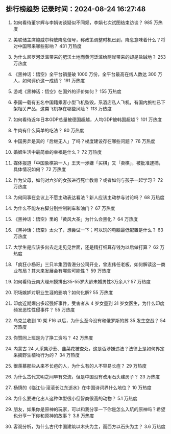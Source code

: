 
## 排行榜趋势 记录时间：2024-08-24 16:27:48
  
  1. 如何看待董宇辉与李娟访谈疑似不同频，李娟七次试图结束访谈？ 985 万热度
    
  2. 美联储主席鲍威尔释放降息信号，称政策调整时机已到，降息意味着什么？将对中国带来哪些影响？ 431 万热度
    
  3. 为什么尼罗河泛滥带来的肥沃土地而黄河泛滥给两岸带来的却是盐碱地？ 253 万热度
    
  4. 《黑神话：悟空》全平台销量破 1000 万份，全平台最高在线人数达 300 万人，如何评价这一成绩？ 191 万热度
    
  5. 游戏《黑神话：悟空》在国外的评价如何？ 155 万热度
    
  6. 泰国一载有五名中国籍乘客小型飞机坠毁，系酒店私人飞机，有国内旅社已下架相关产品，这类飞机存在哪些风险？ 113 万热度
    
  7. 如何看待近年日本GDP总量被德国超越，人均GDP被韩国超越？ 101 万热度
    
  8. 牛肉有什么简单的吃法？ 80 万热度
    
  9. 中国男乒是真的「后继无人」了吗？梯度建设存在哪些问题？ 76 万热度
    
  10. 婚姻生活中最简单的幸福是什么？ 72 万热度
    
  11. 媒体报道「中国象棋第一人」王天一涉嫌「买棋」又「卖棋」，被批准逮捕，具体情况如何？ 72 万热度
    
  12. 作为父母，如何对六岁的女孩进行死亡教育？或者如何与孩子一起学习？ 72 万热度
    
  13. 为何同事在会议上不愿主动表达看法？新人应该主动参与讨论吗？ 68 万热度
    
  14. 为什么不能左右脚分别控制刹车和油门？ 67 万热度
    
  15. 《黑神话：悟空》里的「黄风大圣」为什么会黑化？ 64 万热度
    
  16. 《黑神话：悟空》太火了，想尝试一下；可以玩的电脑最低配置是什么？ 63 万热度
    
  17. 大学生是应该多出去走走见见世面，还是精打细算存钱为以后做打算？ 62 万热度
    
  18. 「疯狂小杨哥」三只羊集团香港分公司开业，曾志伟任老板，如何解读这一商业布局？其未来发展会有哪些可能性？ 59 万热度
    
  19. 如何看待云南大理州摸排出35-55岁大龄未婚男性3万余人? 57 万热度
    
  20. 职场嫉妒对职业生涯的影响？如何化解? 55 万热度
    
  21. 印度近期爆出多起强奸事件，受害者从 4 岁女童到 31 岁女医生，为什么印度频发恶性性侵事件？ 55 万热度
    
  22. 乌克兰收到 10 架 F16 以后，为什么至今没有和俄罗斯的苏 35 发生空战？ 54 万热度
    
  23. 你赞同上班是为了挣工资吗？ 42 万热度
    
  24. 内蒙古 24 人采集沙葱、韭菜花被查处，这是否涉嫌违法？法律上是如何界定采摘野生植物行为的？ 34 万热度
    
  25. 很羡慕那些从来不长痘的人，为什么有的人不容易长痘？ 29 万热度
    
  26. 为什么古代文明之间早有交流，但是中国没有改用石头建房子？ 23 万热度
    
  27. 杨慎的《临江仙·滚滚长江东逝水》在中国诗词界什么地位？ 10 万热度
    
  28. 为什么要进化出人这种体型很小但智商很高的动物？ 5.1 万热度
    
  29. 朋友，如果你是原神的玩家，可以和我分享一下你是怎么入坑的原神吗？希望也分享一下你和原神的故事？ 3.8 万热度
    
  30. 客观分析，为什么古代中国建筑以木头为主，而西方以石头为主？ 3.6 万热度
    
